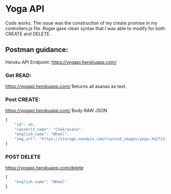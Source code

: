 # Yoga API
Code works.
The issue was the construction of my create promise in my controllers.js file.  Roger gave clean syntax that I was able to modify for both CREATE and DELETE.

## Postman guidance:
Heroku API Endpoint:
https://yogapi.herokuapp.com/

### Get READ:
https://yogapi.herokuapp.com/
Returns all asanas as text.

### Post CREATE:
https://yogapi.herokuapp.com/
Body RAW JSON
```javascript
{
    "id": 49,
    "sanskrit_name": "Chakrasana",
    "english_name": "Wheel",
    "img_url": "https://storage.needpix.com/rsynced_images/yoga-3427131_1280.png"
}
```

### POST DELETE
https://yogapi.herokuapp.com/delete
```javascript
{
    "english_name": "Wheel"
}
```


